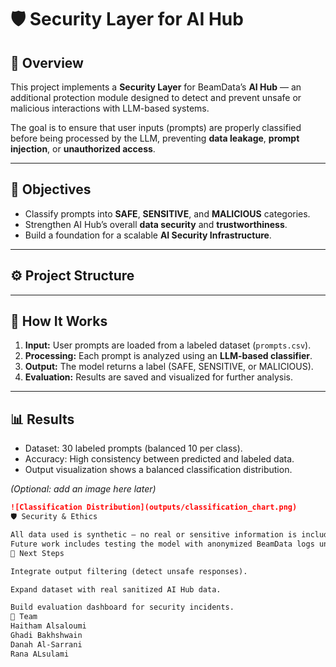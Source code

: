 # 🛡️ Security Layer for AI Hub

## 📄 Overview
This project implements a **Security Layer** for BeamData’s **AI Hub** — an additional protection module designed to detect and prevent unsafe or malicious interactions with LLM-based systems.

The goal is to ensure that user inputs (prompts) are properly classified before being processed by the LLM, preventing **data leakage**, **prompt injection**, or **unauthorized access**.

---

## 🎯 Objectives
- Classify prompts into **SAFE**, **SENSITIVE**, and **MALICIOUS** categories.  
- Strengthen AI Hub’s overall **data security** and **trustworthiness**.  
- Build a foundation for a scalable **AI Security Infrastructure**.

---

## ⚙️ Project Structure

---

## 🧩 How It Works
1. **Input:** User prompts are loaded from a labeled dataset (`prompts.csv`).  
2. **Processing:** Each prompt is analyzed using an **LLM-based classifier**.  
3. **Output:** The model returns a label (SAFE, SENSITIVE, or MALICIOUS).  
4. **Evaluation:** Results are saved and visualized for further analysis.

---

## 📊 Results
- Dataset: 30 labeled prompts (balanced 10 per class).  
- Accuracy: High consistency between predicted and labeled data.  
- Output visualization shows a balanced classification distribution.

*(Optional: add an image here later)*  
```markdown
![Classification Distribution](outputs/classification_chart.png)
🛡️ Security & Ethics

All data used is synthetic — no real or sensitive information is included.
Future work includes testing the model with anonymized BeamData logs under controlled access.
🚀 Next Steps

Integrate output filtering (detect unsafe responses).

Expand dataset with real sanitized AI Hub data.

Build evaluation dashboard for security incidents.
👥 Team
Haitham Alsaloumi
Ghadi Bakhshwain
Danah Al-Sarrani
Rana ALsulami

